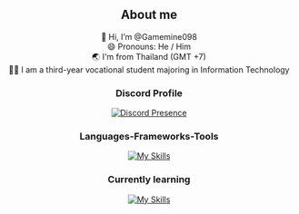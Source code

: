 <div align="center">

## About me
👋 Hi, I’m @Gamemine098
<br/>
😄 Pronouns: He / Him
<br/>
🌏 I'm from Thailand (GMT +7)
<br/>
🧑‍🎓 I am a third-year vocational student majoring in Information Technology

### Discord Profile
[![Discord Presence](https://lanyard.cnrad.dev/api/594483633662984192?bg=1a1b26&borderRadius=10px&hideDiscrim=true&showDisplayName=true&hideActivity=whenNotUsed)](https://discord.com/users/594483633662984192)

### Languages-Frameworks-Tools
[![My Skills](https://skillicons.dev/icons?i=html,css,tailwindcss,bootstrap,mysql)](https://skillicons.dev)

### Currently learning
[![My Skills](https://skillicons.dev/icons?i=js,php,laravel,py,pr,ps,ae)](https://skillicons.dev)

</div>
